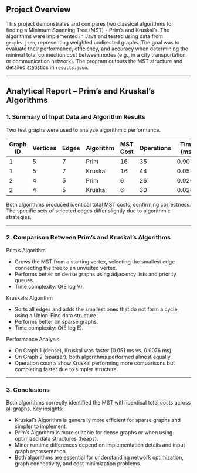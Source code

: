 ## Project Overview

This project demonstrates and compares two classical algorithms for finding a Minimum Spanning Tree (MST) - Prim’s and Kruskal’s.
The algorithms were implemented in Java and tested using data from `graphs.json`, representing weighted undirected graphs.
The goal was to evaluate their performance, efficiency, and accuracy when determining the minimal total connection cost between nodes (e.g., in a city transportation or communication network).
The program outputs the MST structure and detailed statistics in `results.json`.

---

## Analytical Report – Prim’s and Kruskal’s Algorithms

### 1. Summary of Input Data and Algorithm Results

Two test graphs were used to analyze algorithmic performance.

| Graph ID | Vertices | Edges | Algorithm | MST Cost | Operations | Time (ms) |
| -------- | -------- | ----- | --------- | -------- | ---------- | --------- |
| 1        | 5        | 7     | Prim      | 16       | 35         | 0.9076    |
| 1        | 5        | 7     | Kruskal   | 16       | 44         | 0.051     |
| 2        | 4        | 5     | Prim      | 6        | 26         | 0.0203    |
| 2        | 4        | 5     | Kruskal   | 6        | 30         | 0.0206    |

Both algorithms produced identical total MST costs, confirming correctness.
The specific sets of selected edges differ slightly due to algorithmic strategies.

---

### 2. Comparison Between Prim’s and Kruskal’s Algorithms

Prim’s Algorithm

* Grows the MST from a starting vertex, selecting the smallest edge connecting the tree to an unvisited vertex.
* Performs better on dense graphs using adjacency lists and priority queues.
* Time complexity: O(E log V).

Kruskal’s Algorithm

* Sorts all edges and adds the smallest ones that do not form a cycle, using a Union-Find data structure.
* Performs better on sparse graphs.
* Time complexity: O(E log E).

Performance Analysis:

* On Graph 1 (dense), Kruskal was faster (0.051 ms vs. 0.9076 ms).
* On Graph 2 (sparser), both algorithms performed almost equally.
* Operation counts show Kruskal performing more comparisons but completing faster due to simpler structure.

---

### 3. Conclusions

Both algorithms correctly identified the MST with identical total costs across all graphs.
Key insights:

* Kruskal’s Algorithm is generally more efficient for sparse graphs and simpler to implement.
* Prim’s Algorithm is more suitable for dense graphs or when using optimized data structures (heaps).
* Minor runtime differences depend on implementation details and input graph representation.
* Both algorithms are essential for understanding network optimization, graph connectivity, and cost minimization problems.


